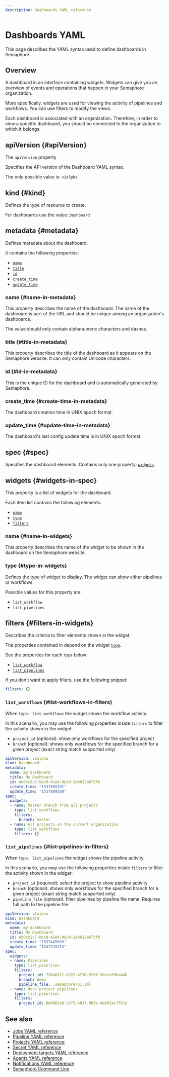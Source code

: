 ```yaml
---
description: Dashboards YAML reference
---
```


# Dashboards YAML






This page describes the YAML syntax used to define dashboards in Semaphore.

## Overview

A dashboard in an interface containing widgets. Widgets can give you an overview of events and operations that happen in your Semaphore organization.

More specifically, widgets are used for viewing the activity of pipelines and workflows. You can use filters to modify the views.

Each dashboard is associated with an organization. Therefore, in order to view a specific dashboard, you should be connected to the organization to which it belongs.

## apiVersion {#apiVersion}

The `apiVersion` property 

Specifies the API version of the Dashboard YAML syntax.

The only possible value is: `v1alpha`

## kind {#kind}

Defines the type of resource to create.

For dashboards use the value: `Dashboard`

## metadata {#metadata}

Defines metadata about the dashboard.

It contains the following properties:

- [`name`](#name-in-metadata)
- [`title`](#title-in-metadata)
- [`id`](#id-in-metadata)
- [`create_time`](#create-time-in-metadata)
- [`update_time`](#update-time-in-metadata)

### name {#name-in-metadata}

This property describes the name of the dashboard. The name of the dashboard is part of the URL and should be unique among an organization's dashboards.

The value should only contain alphanumeric characters and dashes.

### title {#title-in-metadata}

This property describes the title of the dashboard as it appears on the Semaphore website. It can only contain Unicode characters.

### id {#id-in-metadata}

This is the unique ID for the dashboard and is automatically generated by Semaphore.

### create_time {#create-time-in-metadata}

The dashboard creation time in UNIX epoch format.

### update_time {#update-time-in-metadata}

The dashboard's last config update time is in UNIX epoch format.

## spec {#spec}

Specifies the dashboard elements. Contains only one property: [`widgets`](#widgets-in-spec).

## widgets {#widgets-in-spec}

This property is a list of widgets for the dashboard.

Each item list contains the following elements:

- [`name`](#name-in-widgets)
- [`type`](#type-in-widgets)
- [`filters`](#filters-in-widgets)

### name {#name-in-widgets}

This property describes the name of the widget to be shown in the dashboard on the Semaphore website.

### type {#type-in-widgets}

Defines the type of widget to display. The widget can show either pipelines or workflows.

Possible values for this property are:

- `list_workflow`
- `list_pipelines`

## filters {#filters-in-widgets}

Describes the criteria to filter elements shown in the widget.

The properties contained in depend on the widget [`type`](#type-in-widgets).

See the properties for each `type` below:

- [`list_workflow`](#list-workflows-in-filters)
- [`list_pipelines`](#list-pipelines-in-filters)

If you don't want to apply filters, use the following snippet:

```yaml
filters: {}
```

### `list_workflows` {#list-workflows-in-filters}

When `type: list_workflows` the widget shows the workflow activity. 

In this scenario, you may use the following properties inside `filters` to filter the activity shown in the widget:

- `project_id` (optional): show only workflows for the specified project
- `branch` (optional): shows only workflows for the specified branch for a given project (exact string match supported only)

```yaml title="Example for list_workflows"
apiVersion: v1alpha
kind: Dashboard
metadata:
  name: my-dashboard
  title: My Dashboard
  id: eb0cc2c7-bbc9-41e4-9e3d-2eb622a673fb
  create_time: "1537888191"
  update_time: "1537889560"
spec:
  widgets:
  - name: Master branch from all projects
    type: list_workflows
    filters:
      branch: master
  - name: All projects on the current organization
    type: list_workflows
    filters: {}
```

### `list_pipelines` {#list-pipelines-in-filters}

When `type: list_pipelines` the widget shows the pipeline activity. 

In this scenario, you may use the following properties inside `filters` to filter the activity shown in the widget:

- `project_id` (required): select the project to show pipeline activity
- `branch` (optional): shows only workflows for the specified branch for a given project (exact string match supported only)
- `pipeline_file` (optional): filter pipelines by pipeline file name. Requires full path to the pipeline file.

```yaml title="Example for list_pipelines"
apiVersion: v1alpha
kind: Dashboard
metadata:
  name: my-dashboard
  title: My Dashboard
  id: eb0cc2c7-bbc9-41e4-9e3d-2eb622a673fb
  create_time: "1537445699"
  update_time: "1537445713"
spec:
  widgets:
  - name: Pipelines
    type: list_pipelines
    filters:
      project_id: 7384612f-e22f-4710-9f0f-5dcce85ba44b
      branch: demo
      pipeline_file: .semaphore/p1.yml
  - name: docs project pipelines
    type: list_pipelines
    filters:
      project_id: 0dd982e8-32f5-4037-983e-4de01ac7fb1e
```

## See also

- [Jobs YAML reference](./jobs-yaml)
- [Pipeline YAML reference](./pipeline-yaml)
- [Projects YAML reference](./project-yaml)
- [Secret YAML reference](./secret-yaml)
- [Deployment targets YAML reference](./deployment-target-yaml)
- [Agents YAML reference](./agent-yaml)
- [Notifications YAML reference](./notifications-yaml)
- [Semaphore Command Line](./semaphore-cli)

